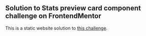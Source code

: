## Solution to Stats preview card component challenge on FrontendMentor
This is a static website solution to [this challenge](https://www.frontendmentor.io/challenges/stats-preview-card-component-8JqbgoU62).